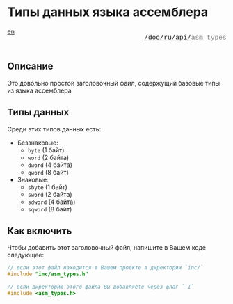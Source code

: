 # Типы данных языка ассемблера

<div style="display: flex; justify-content: space-between; margin-bottom: 25px">
  <a href="/doc/api/asm_types.md">en</a>

  <p style="text-align: right;
            color: gray;
            font-size: 15px;
            font-family: 'Jetbrains Mono', SFMono-Regular, Consolas, 'Liberation Mono', Menlo, monospace, Arial">
      <a href="/README.md">/</a><a href="/doc/index.md">doc/</a><a href="/doc/ru/index.md">ru/</a><a href="/doc/ru/api/index.md">api/</a>asm_types
  </p>
</div>

## Описание

Это довольно простой заголовочный файл,
содержущий базовые типы из языка ассемблера

## Типы данных

Среди этих типов данных есть:

+ Беззнаковые:
    + `byte` (1 байт)
    + `word` (2 байта)
    + `dword` (4 байта)
    + `qword` (8 байт)
+ Знаковые:
    + `sbyte` (1 байт)
    + `sword` (2 байта)
    + `sdword` (4 байта)
    + `sqword` (8 байт)

## Как включить

Чтобы добавить этот заголовочный файл,
напишите в Вашем коде следующее:

```c
// если этот файл находится в Вашем проекте в директории `inc/`
#include "inc/asm_types.h"

// если директорию этого файла Вы добавляете через флаг `-I`
#include <asm_types.h>
```